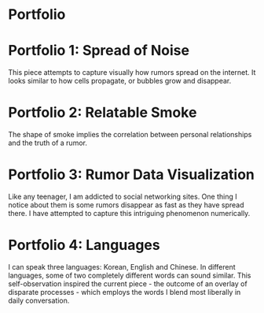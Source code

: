 # Portfolio

# Portfolio 1: Spread of Noise
This piece attempts to capture visually how rumors spread on the internet. It looks similar to how cells propagate, or bubbles grow and disappear. 

# Portfolio 2: Relatable Smoke
The shape of smoke implies the correlation between personal relationships and the truth of a rumor. 

# Portfolio 3: Rumor Data Visualization
Like any teenager, I am addicted to social networking sites. One thing I notice about them is some rumors disappear as fast as they have spread there. I have attempted to capture this intriguing phenomenon numerically. 

# Portfolio 4: Languages
I can speak three languages: Korean, English and Chinese. In different languages, some of two completely different words can sound similar. This self-observation inspired the current piece - the outcome of an overlay of disparate processes - which employs the words I blend most liberally in daily conversation.
